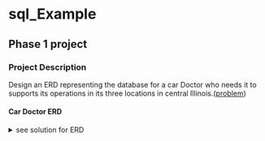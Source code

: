 # sql_Example
## Phase 1 project 
### Project Description
Design an ERD representing the database for a  car Doctor who needs it to supports its operations in its three locations in central Illinois.([problem](https://drive.google.com/file/d/1kl1eZihiegSey0KstG249dcz5jCBj7Sm/view?usp=sharing)) 

#### Car Doctor ERD 

<details><summary> see solution for ERD </summary>
  <img src="db-images/carDoc-Phase1.png" alt="CarDoc db">
</details>
